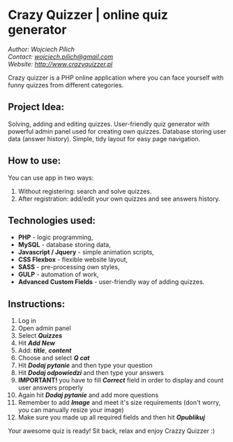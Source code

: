 # Crazy Quizzer | online quiz generator
*Author: Wojciech Pilich* <br>
*Contact: wojciech.pilich@gmail.com* <br>
*Website: *http://www.crazyquizzer.pl**

Crazy quizzer is a PHP online application where you can face yourself with funny quizzes from different categories.

## Project Idea:
Solving, adding and editing quizzes. User-friendly quiz generator with powerful admin panel used for creating own quizzes. Database storing user data (answer history). Simple, tidy layout for easy page navigation. 

## How to use:
You can use app in two ways:
1. Without registering: search and solve quizzes.
2. After registration: add/edit your own quizzes and see answers history.

## Technologies used:
* **PHP** - logic programming,
* **MySQL** - database storing data,
* **Javascript / Jquery** - simple animation scripts,
* **CSS Flexbox** - flexible website layout,
* **SASS** - pre-processing own styles,
* **GULP** - automation of work,
* **Advanced Custom Fields** - user-friendly way of adding quizzes.

## Instructions:
1. Log in
2. Open admin panel
3. Select __*Quizzes*__ 
4. Hit __*Add New*__
5. Add: __*title*__, __*content*__
6. Choose and select __*Q cat*__
7. Hit __*Dodaj pytanie*__ and then type your question
8. Hit __*Dodaj odpowiedzi*__ and then type your answers
9. **IMPORTANT!** you have to fill __*Correct*__ field in order to display and count user answers properly
10. Again hit __*Dodaj pytanie*__ and add more questions
11. Remember to add __*Image*__ and meet it's size requirements (don't worry, you can manually resize your image)
12. Make sure you made up all required fields and then hit __*Opublikuj*__

Your awesome quiz is ready! Sit back, relax and enjoy Crazzy Quizzer :)



